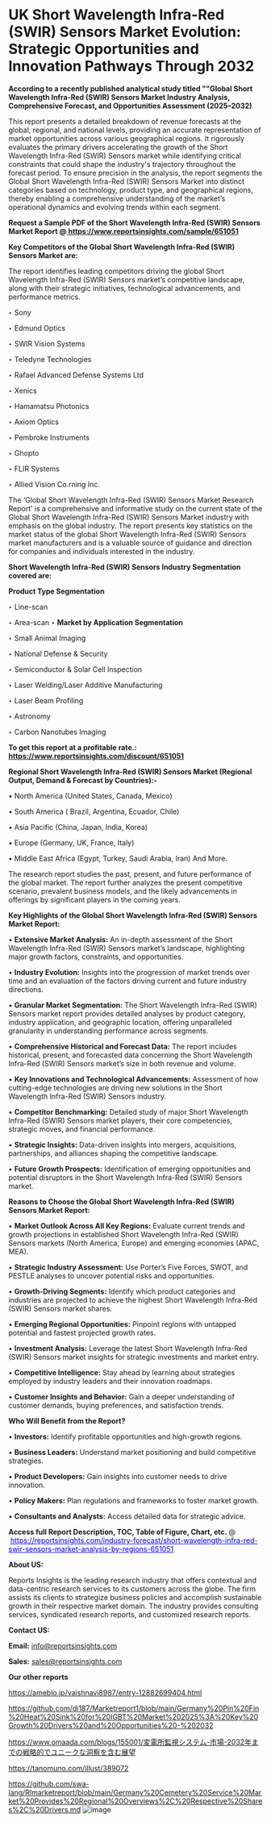 # UK Short Wavelength Infra-Red (SWIR) Sensors Market Evolution: Strategic Opportunities and Innovation Pathways Through 2032

<strong>According to a recently published analytical study titled ""Global Short Wavelength Infra-Red (SWIR) Sensors Market Industry Analysis, Comprehensive Forecast, and Opportunities Assessment (2025–2032)</strong>

This report presents a detailed breakdown of revenue forecasts at the global, regional, and national levels, providing an accurate representation of market opportunities across various geographical regions. It rigorously evaluates the primary drivers accelerating the growth of the Short Wavelength Infra-Red (SWIR) Sensors market while identifying critical constraints that could shape the industry's trajectory throughout the forecast period. To ensure precision in the analysis, the report segments the Global Short Wavelength Infra-Red (SWIR) Sensors Market into distinct categories based on technology, product type, and geographical regions, thereby enabling a comprehensive understanding of the market’s operational dynamics and evolving trends within each segment.

<strong>Request a Sample PDF of the Short Wavelength Infra-Red (SWIR) Sensors Market Report </strong><strong>@<a href=https://www.reportsinsights.com/sample/651051 style=color:#0000ff;> https://www.reportsinsights.com/sample/651051</a></strong></font>

<strong>Key Competitors of the Global Short Wavelength Infra-Red (SWIR) Sensors Market are:</strong>

The report identifies leading competitors driving the global Short Wavelength Infra-Red (SWIR) Sensors market’s competitive landscape, along with their strategic initiatives, technological advancements, and performance metrics.

‣ Sony

‣ Edmund Optics

‣ SWIR Vision Systems

‣ Teledyne Technologies

‣ Rafael Advanced Defense Systems Ltd

‣ Xenics

‣ Hamamatsu Photonics

‣ Axiom Optics

‣ Pembroke Instruments

‣ Ghopto

‣ FLIR Systems

‣ Allied Vision
 Co.rning Inc.

The ‘Global Short Wavelength Infra-Red (SWIR) Sensors Market Research Report’ is a comprehensive and informative study on the current state of the Global Short Wavelength Infra-Red (SWIR) Sensors Market industry with emphasis on the global industry. The report presents key statistics on the market status of the global Short Wavelength Infra-Red (SWIR) Sensors market manufacturers and is a valuable source of guidance and direction for companies and individuals interested in the industry.

<strong>Short Wavelength Infra-Red (SWIR) Sensors Industry Segmentation covered are:</strong>

<strong>Product Type Segmentation</strong>

‣ Line-scan

‣ Area-scan
‣ 
<strong>Market by Application Segmentation</strong>

‣ Small Animal Imaging

‣ National Defense & Security

‣ Semiconductor & Solar Cell Inspection

‣ Laser Welding/Laser Additive Manufacturing

‣ Laser Beam Profiling

‣ Astronomy

‣ Carbon Nanotubes Imaging

<strong>To get this report at a profitable rate.: <a href=https://www.reportsinsights.com/discount/651051 style=color:#0000ff;>https://www.reportsinsights.com/discount/651051</a></strong></font>

<strong>Regional Short Wavelength Infra-Red (SWIR) Sensors Market (Regional Output, Demand &amp; Forecast by Countries):-</strong>

• North America (United States, Canada, Mexico)

• South America ( Brazil, Argentina, Ecuador, Chile)

• Asia Pacific (China, Japan, India, Korea)

• Europe (Germany, UK, France, Italy)

• Middle East Africa (Egypt, Turkey, Saudi Arabia, Iran) And More.

The research report studies the past, present, and future performance of the global market. The report further analyzes the present competitive scenario, prevalent business models, and the likely advancements in offerings by significant players in the coming years.

<strong>Key Highlights of the Global Short Wavelength Infra-Red (SWIR) Sensors Market Report:</strong>

• <strong>Extensive Market Analysis:</strong> An in-depth assessment of the Short Wavelength Infra-Red (SWIR) Sensors market’s landscape, highlighting major growth factors, constraints, and opportunities.

• <strong>Industry Evolution:</strong> Insights into the progression of market trends over time and an evaluation of the factors driving current and future industry directions.

• <strong>Granular Market Segmentation:</strong> The Short Wavelength Infra-Red (SWIR) Sensors market report provides detailed analyses by product category, industry application, and geographic location, offering unparalleled granularity in understanding performance across segments.

• <strong>Comprehensive Historical and Forecast Data:</strong> The report includes historical, present, and forecasted data concerning the Short Wavelength Infra-Red (SWIR) Sensors market’s size in both revenue and volume.

• <strong>Key Innovations and Technological Advancements:</strong> Assessment of how cutting-edge technologies are driving new solutions in the Short Wavelength Infra-Red (SWIR) Sensors industry.

• <strong>Competitor Benchmarking:</strong> Detailed study of major Short Wavelength Infra-Red (SWIR) Sensors market players, their core competencies, strategic moves, and financial performance.

• <strong>Strategic Insights:</strong> Data-driven insights into mergers, acquisitions, partnerships, and alliances shaping the competitive landscape.

• <strong>Future Growth Prospects:</strong> Identification of emerging opportunities and potential disruptors in the Short Wavelength Infra-Red (SWIR) Sensors market.

<strong>Reasons to Choose the Global Short Wavelength Infra-Red (SWIR) Sensors Market Report:</strong>

• <strong>Market Outlook Across All Key Regions:</strong> Evaluate current trends and growth projections in established Short Wavelength Infra-Red (SWIR) Sensors markets (North America, Europe) and emerging economies (APAC, MEA).

• <strong>Strategic Industry Assessment:</strong> Use Porter’s Five Forces, SWOT, and PESTLE analyses to uncover potential risks and opportunities.

• <strong>Growth-Driving Segments:</strong> Identify which product categories and industries are projected to achieve the highest Short Wavelength Infra-Red (SWIR) Sensors market shares.

• <strong>Emerging Regional Opportunities:</strong> Pinpoint regions with untapped potential and fastest projected growth rates.

• <strong>Investment Analysis:</strong> Leverage the latest Short Wavelength Infra-Red (SWIR) Sensors market insights for strategic investments and market entry.

• <strong>Competitive Intelligence:</strong> Stay ahead by learning about strategies employed by industry leaders and their innovation roadmaps.

• <strong>Customer Insights and Behavior:</strong> Gain a deeper understanding of customer demands, buying preferences, and satisfaction trends.

<strong>Who Will Benefit from the Report?</strong>

• <strong>Investors:</strong> Identify profitable opportunities and high-growth regions.

• <strong>Business Leaders:</strong> Understand market positioning and build competitive strategies.

• <strong>Product Developers:</strong> Gain insights into customer needs to drive innovation.

• <strong>Policy Makers:</strong> Plan regulations and frameworks to foster market growth.

• <strong>Consultants and Analysts:</strong> Access detailed data for strategic advice.
</ul>
<strong>Access full Report Description, TOC, Table of Figure, Chart, etc. </strong>@  <a href=https://reportsinsights.com/industry-forecast/short-wavelength-infra-red-swir-sensors-market-analysis-by-regions-651051 style=color:#0000ff;>https://reportsinsights.com/industry-forecast/short-wavelength-infra-red-swir-sensors-market-analysis-by-regions-651051</a></font>

<strong><strong>About US</strong>:</strong>

Reports Insights is the leading research industry that offers contextual and data-centric research services to its customers across the globe. The firm assists its clients to strategize business policies and accomplish sustainable growth in their respective market domain. The industry provides consulting services, syndicated research reports, and customized research reports.

<strong>Contact US:</strong>

<p class=""""><b>Email:</b> <a href=mailto:info@reportsinsights.com>info@reportsinsights.com</a></p>
<p class=""""><b>Sales:</b> <a href=mailto:sales@reportsinsights.com>sales@reportsinsights.com</a></p>

<strong>Our other reports</strong>

<a href=https://ameblo.jp/vaishnavi8987/entry-12882699404.html>https://ameblo.jp/vaishnavi8987/entry-12882699404.html</a>

<a href=https://github.com/di187/Marketreport1/blob/main/Germany%20Pin%20Fin%20Heat%20Sink%20for%20IGBT%20Market%202025%3A%20Key%20Growth%20Drivers%20and%20Opportunities%20-%202032>https://github.com/di187/Marketreport1/blob/main/Germany%20Pin%20Fin%20Heat%20Sink%20for%20IGBT%20Market%202025%3A%20Key%20Growth%20Drivers%20and%20Opportunities%20-%202032</a>

<a href=https://www.omaada.com/blogs/155001/変電所監視システム-市場-2032年までの戦略的でユニークな洞察を含む展望>https://www.omaada.com/blogs/155001/変電所監視システム-市場-2032年までの戦略的でユニークな洞察を含む展望</a>

<a href=https://tanomuno.com/illust/389072>https://tanomuno.com/illust/389072</a>

<a href=https://github.com/swa-lang/RImarketreport/blob/main/Germany%20Cemetery%20Service%20Market%20Provides%20Regional%20Overviews%2C%20Respective%20Shares%2C%20Drivers.md>https://github.com/swa-lang/RImarketreport/blob/main/Germany%20Cemetery%20Service%20Market%20Provides%20Regional%20Overviews%2C%20Respective%20Shares%2C%20Drivers.md</a>
![image](https://github.com/user-attachments/assets/b7384bfe-e283-4722-b060-91017cc0c501)
